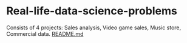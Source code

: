 # Real-life-data-science-problems
Consists of 4 projects: Sales analysis, Video game sales, Music store, Commercial data.
[README.md](https://github.com/NelioNhacolo/Real-life-data-science-problems/files/10025524/README.md)
